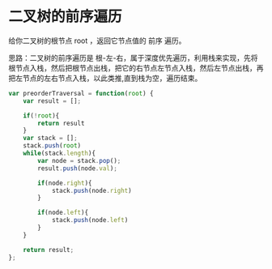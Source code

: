 # 二叉树的前序遍历

给你二叉树的根节点 root ，返回它节点值的 前序 遍历。

思路：二叉树的前序遍历是 根-左-右，属于深度优先遍历，利用栈来实现，先将根节点入栈，然后把根节点出栈，把它的右节点左节点入栈，然后左节点出栈，再把左节点的左右节点入栈，以此类推,直到栈为空，遍历结束。

```js
var preorderTraversal = function(root) {
    var result = [];

    if(!root){
        return result
    }
    var stack = [];
    stack.push(root)
    while(stack.length){
        var node = stack.pop();
        result.push(node.val);

        if(node.right){
            stack.push(node.right)
        }

        if(node.left){
            stack.push(node.left)
        }
    }

    return result;
};
```